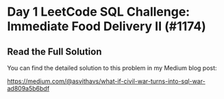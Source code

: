 # Day 1 LeetCode SQL Challenge: Immediate Food Delivery II (#1174)

## Read the Full Solution

You can find the detailed solution to this problem in my Medium blog post:

https://medium.com/@asvithavs/what-if-civil-war-turns-into-sql-war-ad809a5b6bdf
